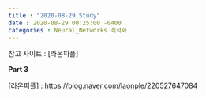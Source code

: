 ```yaml
---
title : "2020-08-29 Study"
date : 2020-08-29 00:25:00 -0400
categories : Neural_Networks 최적화
---
```


참고 사이트 : [라온피플]


**Part 3**









[라온피플] : https://blog.naver.com/laonple/220527647084

